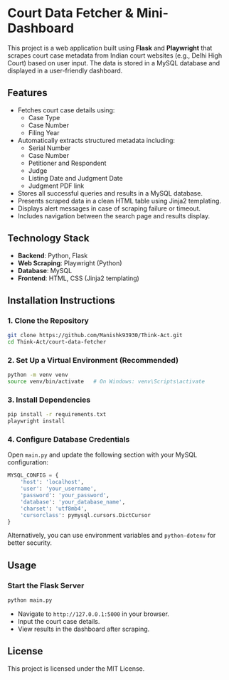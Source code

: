 # Court Data Fetcher & Mini-Dashboard

This project is a web application built using **Flask** and **Playwright** that scrapes court case metadata from Indian court websites (e.g., Delhi High Court) based on user input. The data is stored in a MySQL database and displayed in a user-friendly dashboard.

## Features

- Fetches court case details using:
  - Case Type
  - Case Number
  - Filing Year
- Automatically extracts structured metadata including:
  - Serial Number  
  - Case Number  
  - Petitioner and Respondent  
  - Judge  
  - Listing Date and Judgment Date  
  - Judgment PDF link
- Stores all successful queries and results in a MySQL database.
- Presents scraped data in a clean HTML table using Jinja2 templating.
- Displays alert messages in case of scraping failure or timeout.
- Includes navigation between the search page and results display.

## Technology Stack

- **Backend**: Python, Flask  
- **Web Scraping**: Playwright (Python)  
- **Database**: MySQL  
- **Frontend**: HTML, CSS (Jinja2 templating)

## Installation Instructions

### 1. Clone the Repository
```bash
git clone https://github.com/Manishk93930/Think-Act.git
cd Think-Act/court-data-fetcher
```

### 2. Set Up a Virtual Environment (Recommended)
```bash
python -m venv venv
source venv/bin/activate   # On Windows: venv\Scripts\activate
```

### 3. Install Dependencies
```bash
pip install -r requirements.txt
playwright install
```

### 4. Configure Database Credentials

Open `main.py` and update the following section with your MySQL configuration:

```python
MYSQL_CONFIG = {
    'host': 'localhost',
    'user': 'your_username',
    'password': 'your_password',
    'database': 'your_database_name',
    'charset': 'utf8mb4',
    'cursorclass': pymysql.cursors.DictCursor
}
```

Alternatively, you can use environment variables and `python-dotenv` for better security.

## Usage

### Start the Flask Server
```bash
python main.py
```

- Navigate to `http://127.0.0.1:5000` in your browser.
- Input the court case details.
- View results in the dashboard after scraping.

## License

This project is licensed under the MIT License.
